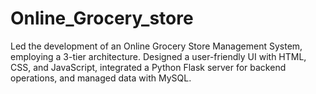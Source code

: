 # Online_Grocery_store
Led the development of an Online Grocery Store Management System, employing a 3-tier architecture. Designed a user-friendly UI with HTML, CSS, and JavaScript, integrated a Python Flask server for backend operations, and managed data with MySQL.

